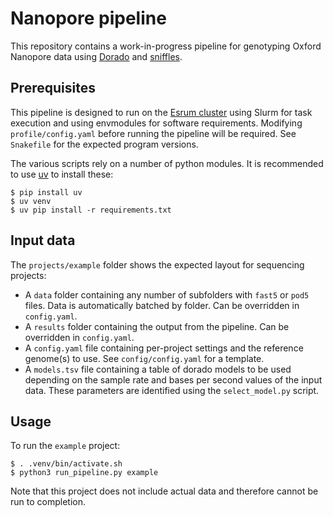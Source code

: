 # Nanopore pipeline

This repository contains a work-in-progress pipeline for genotyping Oxford Nanopore data using [Dorado](https://github.com/nanoporetech/dorado) and [sniffles](https://github.com/fritzsedlazeck/Sniffles).

## Prerequisites

This pipeline is designed to run on the [Esrum cluster](https://cbmr-data.github.io) using Slurm for task execution and using envmodules for software requirements. Modifying `profile/config.yaml` before running the pipeline will be required. See `Snakefile` for the expected program versions.

The various scripts rely on a number of python modules. It is recommended to use [uv](https://github.com/astral-sh/uv) to install these:

    $ pip install uv
    $ uv venv
    $ uv pip install -r requirements.txt

## Input data

The `projects/example` folder shows the expected layout for sequencing projects:

- A `data` folder containing any number of subfolders with `fast5` or `pod5` files. Data is automatically batched by folder. Can be overridden in `config.yaml`.
- A `results` folder containing the output from the pipeline. Can be overridden in `config.yaml`.
- A `config.yaml` file containing per-project settings and the reference genome(s) to use. See `config/config.yaml` for a template.
- A `models.tsv` file containing a table of dorado models to be used depending on the sample rate and bases per second values of the input data. These parameters are identified using the `select_model.py` script.

## Usage

To run the `example` project:

    $ . .venv/bin/activate.sh
    $ python3 run_pipeline.py example

Note that this project does not include actual data and therefore cannot be run to completion.
